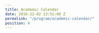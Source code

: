 ```yaml
---
title: Academic Calendar
date: 2016-12-02 13:51:00 Z
permalink: "/program/academic-calendar/"
position: 4
---
```


